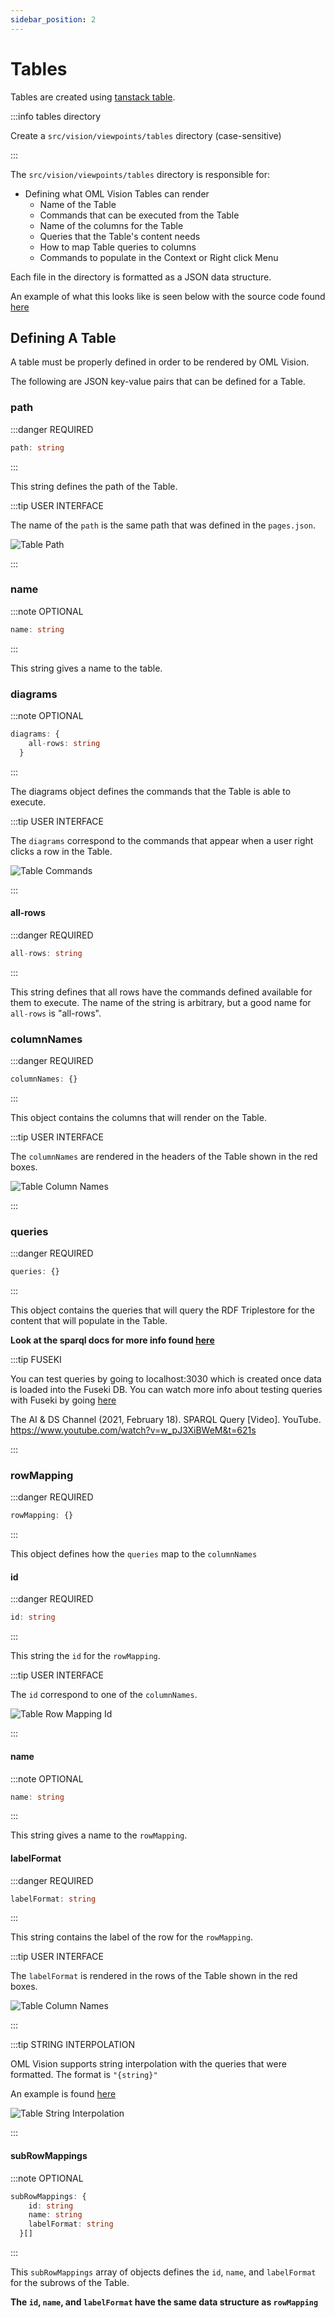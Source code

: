 ```yaml
---
sidebar_position: 2
---
```


# Tables

Tables are created using [tanstack table](https://tanstack.com/table/v8).

:::info tables directory

Create a `src/vision/viewpoints/tables` directory (case-sensitive)

:::

The `src/vision/viewpoints/tables` directory is responsible for: 

- Defining what OML Vision Tables can render
  - Name of the Table
  - Commands that can be executed from the Table
  - Name of the columns for the Table
  - Queries that the Table's content needs
  - How to map Table queries to columns
  - Commands to populate in the Context or Right click Menu

Each file in the directory is formatted as a JSON data structure.

<!-- TODO: Change to opencaesar repo -->
An example of what this looks like is seen below with the source code found [here](https://github.com/pogi7/kepler16b-example/blob/main/src/vision/viewpoints/tables)

## Defining A Table

A table must be properly defined in order to be rendered by OML Vision.

The following are JSON key-value pairs that can be defined for a Table.

### path
:::danger REQUIRED

```typescript
path: string
```

:::


This string defines the path of the Table.

:::tip USER INTERFACE

The name of the `path` is the same path that was defined in the `pages.json`.

![Table Path](./img/tablePath.png)

:::

### name
:::note OPTIONAL

```typescript
name: string
```

:::


This string gives a name to the table.  

<!-- TODO: Change from diagrams to commands -->
### diagrams
:::note OPTIONAL

```typescript
diagrams: {
    all-rows: string
  }
```

:::


The diagrams object defines the commands that the Table is able to execute. 

:::tip USER INTERFACE

The `diagrams` correspond to the commands that appear when a user right clicks a row in the Table.

![Table Commands](./img/tableCommands.png)

:::

#### all-rows
:::danger REQUIRED

```typescript
all-rows: string
```

:::


This string defines that all rows have the commands defined available for them to execute.  The name of the string is arbitrary, but a good name for `all-rows` is "all-rows".

### columnNames
:::danger REQUIRED

```typescript
columnNames: {}
```

:::


This object contains the columns that will render on the Table. 

:::tip USER INTERFACE

The `columnNames` are rendered in the headers of the Table shown in the red boxes.

![Table Column Names](./img/tableColumnNames.png)

:::

### queries
:::danger REQUIRED

```typescript
queries: {}
```

:::

This object contains the queries that will query the RDF Triplestore for the content that will populate in the Table. 

**Look at the sparql docs for more info found [here](/docs/api-documentation/sparql)**

:::tip FUSEKI

You can test queries by going to localhost:3030 which is created once data is loaded into the Fuseki DB.  You can watch more info about testing queries with Fuseki by going [here](https://www.youtube.com/watch?v=w_pJ3XiBWeM&t=621s)

The AI & DS Channel (2021, February 18). SPARQL Query [Video]. YouTube. https://www.youtube.com/watch?v=w_pJ3XiBWeM&t=621s

:::

### rowMapping
:::danger REQUIRED

```typescript
rowMapping: {}
```

:::

This object defines how the `queries` map to the `columnNames`

#### id
:::danger REQUIRED

```typescript
id: string
```

:::

This string the `id` for the `rowMapping`.

:::tip USER INTERFACE

The `id` correspond to one of the `columnNames`.

![Table Row Mapping Id](./img/tableRowMappingId.png)

:::

#### name
:::note OPTIONAL

```typescript
name: string
```

:::

This string gives a name to the `rowMapping`.  

#### labelFormat
:::danger REQUIRED

```typescript
labelFormat: string
```

:::

This string contains the label of the row for the `rowMapping`.

:::tip USER INTERFACE

The `labelFormat` is rendered in the rows of the Table shown in the red boxes.

![Table Column Names](./img/tableRowMappingLabelFormat.png)

:::

:::tip STRING INTERPOLATION

OML Vision supports string interpolation with the queries that were formatted.  The format is `"{string}"`  

An example is found [here](https://github.com/pogi7/kepler16b-example/blob/main/src/vision/viewpoints/tables/objectives.json#L25)

![Table String Interpolation](./img/tableStringInterpolation.png)

:::

#### subRowMappings
:::note OPTIONAL

```typescript
subRowMappings: {
    id: string
    name: string
    labelFormat: string
  }[]
```

:::

This `subRowMappings` array of objects defines the `id`, `name`, and `labelFormat` for the subrows of the Table.

**The `id`, `name`, and `labelFormat` have the same data structure as `rowMapping`**